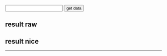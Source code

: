 <html>
<head>
<meta charset="utf-8"/>
<script>
function createCORSRequest(method, url) {
  var xhr = new XMLHttpRequest();
  xhr.open(method, url, true);
  return xhr;
}
function TestInput(callback) {
	xhr = createCORSRequest("POST", "https://terralego-scraper.herokuapp.com/graphql");
	xhr.responseType = 'json';
	xhr.setRequestHeader("Content-Type", "application/json");
	xhr.setRequestHeader("Accept", "application/json");
	xhr.onload = function () {
	  console.log('data returned:', xhr.response);
	  if (xhr.readyState === 4) {
	    if (xhr.status === 200) {
	      myCallback(xhr);
	    } else {
	      console.error(xhr.statusText);
	    }
	  }
	}
	var insee = document.getElementById("myInput").value;
	var query = '{result(insee:"' + insee + '"){params results valueDate}}';
	//xhr.callback = callback(xhr);
	xhr.send(JSON.stringify({
	  query: query
	}));
	console.log('test input1');
	callback(xhr, showData);
	console.log('test input2');
}

function myCallback(xhr, callback){
	var resJson = xhr.response;
	var res = JSON.stringify(resJson, null, 4);
	document.getElementById("result").innerHTML = res;
	var str = "Date : " + resJson.data.result.valueDate;
	document.getElementById("resultNice").innerHTML = str;
	//showData(resJson);
	callback(resJson);
	console.error("my callback");
}

function showData(json){
	var str = "Date : " + json.data.result.valueDate;
	document.getElementById("resultNice").innerHTML = str;
	console.error("show data");
}
</script>
</head>

<body>
<input id="myInput" type="text">
<button onclick="TestInput(myCallback)" >get data</button>
<br/>
<h2>result raw</h2>
<p id="result"></p>
<h2>result nice</h2>
<p id="resultNice"></p>
<hr/>
</body>
</html>

